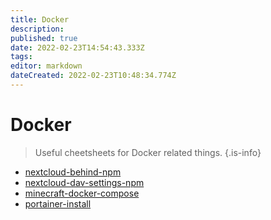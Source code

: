 ```yaml
---
title: Docker
description: 
published: true
date: 2022-02-23T14:54:43.333Z
tags: 
editor: markdown
dateCreated: 2022-02-23T10:48:34.774Z
---
```


# Docker
> Useful cheetsheets for Docker related things.
{.is-info}



- [nextcloud-behind-npm](/en/nextcloud-behind-npm)
- [nextcloud-dav-settings-npm](/en/nextcloud-dav-settings-npm)
- [minecraft-docker-compose](/en/minecraft-docker-compose)
- [portainer-install](/en/portainer-install)